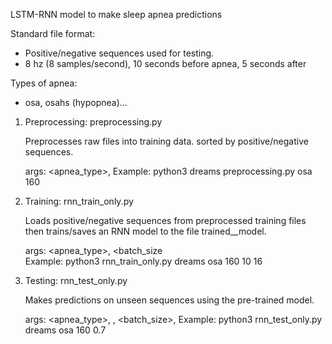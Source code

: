 LSTM-RNN model to make sleep apnea predictions

Standard file format: 
- Positive/negative sequences used for testing. 
- 8 hz (8 samples/second), 10 seconds before apnea, 5 seconds after

Types of apnea:
- osa, osahs (hypopnea)...

1. Preprocessing: preprocessing.py
 

     Preprocesses raw files into training data. 
     sorted by positive/negative sequences. 

     args: <data> <apnea_type>, <timesteps> 
     Example: python3 dreams preprocessing.py osa 160

2. Training: rnn_train_only.py

      Loads positive/negative sequences from preprocessed training files
      then trains/saves an RNN model to the file trained_<apnea-type>_model.

      args: <data> <apnea_type>, <timesteps> <epochs> <batch_size  
      Example: python3 rnn_train_only.py dreams osa 160 10 16

3. Testing: rnn_test_only.py
  

      Makes predictions on unseen sequences using the pre-trained model. 

      args: <data> <apnea_type>, <timesteps>, <batch_size>, <threshold>
      Example: python3 rnn_test_only.py dreams osa 160 0.7
